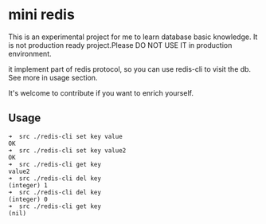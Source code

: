 # mini redis

This is an experimental project for me to learn database basic knowledge. It is not production ready project.Please DO NOT USE IT in production environment.

it implement part of redis protocol, so you can use redis-cli to visit the db. See more in usage section.

It's welcome to contribute if you want to enrich yourself.



## Usage

```
➜  src ./redis-cli set key value
OK
➜  src ./redis-cli set key value2
OK
➜  src ./redis-cli get key
value2
➜  src ./redis-cli del key
(integer) 1
➜  src ./redis-cli del key
(integer) 0
➜  src ./redis-cli get key
(nil)
```



